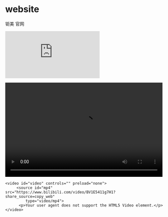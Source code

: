 # website
钜美 官网

<iframe src='https://www.bilibili.com/video/BV1E5411g7H1?share_source=copy_web' scrolling='no' border='0' frameborder='no' framespacing='0' allowfullscreen='true'> </iframe>


<video src="https://www.bilibili.com/video/BV1E5411g7H1?share_source=copy_web" controls="controls" width="500" height="300">您的浏览器不支持播放该视频！</video>


    <video id="video" controls="" preload="none">
         <source id="mp4" src="https://www.bilibili.com/video/BV1E5411g7H1?share_source=copy_web" 
             type="video/mp4">
          <p>Your user agent does not support the HTML5 Video element.</p>
    </video>
